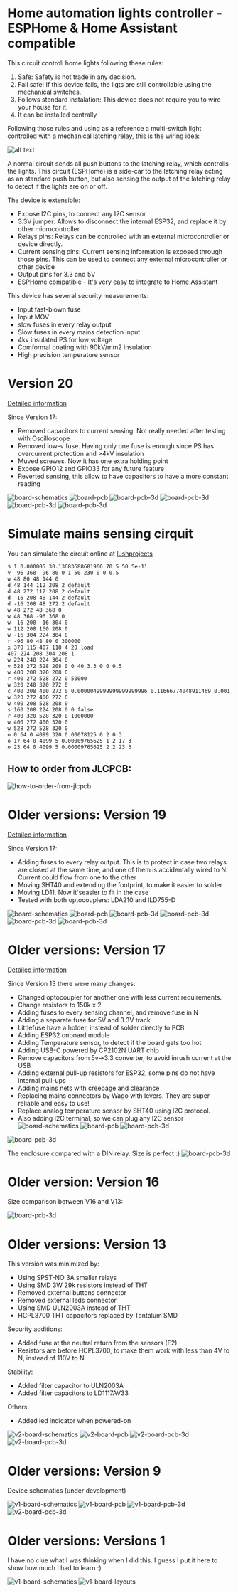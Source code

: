 # Home automation lights controller - ESPHome & Home Assistant compatible

 This circuit controll home lights following these rules:
 1. Safe: Safety is not trade in any decision.
 1. Fail safe: If this device fails, the ligts are still controllable using the mechanical switches.
 1. Follows standard instalation: This device does not require you to wire your house for it.
 1. It can be installed centrally

 Following those rules and using as a reference a multi-switch light controlled with a mechanical latching relay, this is the wiring idea:

![alt text](PCB/schematics-v19-jlcpcb/readme-media/relay-wiring.png)

A normal circuit sends all push buttons to the latching relay, which controlls the lights.
This circuit (ESPHome) is a side-car to the latching relay acting as an standard push button, but also sensing the output of the latching relay to detect if the lights are on or off.

The device is extensible:
- Expose I2C pins, to connect any I2C sensor
- 3.3V jumper: Allows to disconnect the internal ESP32, and replace it by other microcontroller
- Relays pins: Relays can be controlled with an external microcontroller or device directly.  
- Current sensing pins: Current sensing information is exposed through those pins. This can be used to connect any external microcontroller or other device
- Output pins for 3.3 and 5V
- ESPHome compatible - It's very easy to integrate to Home Assistant

This device has several security measurements:
- Input fast-blown fuse
- Input MOV
- slow fuses in every relay output
- Slow fuses in every mains detection input
- 4kv insulated PS for low voltage
- Comformal coating with 90kV/mm2 insulation
- High precision temperature sensor

# Version 20
[Detailed information](PCB/schematics-v20/)

Since Version 17: 
* Removed capacitors to current sensing. Not really needed after testing with Oscilloscope
* Removed low-v fuse. Having only one fuse is enough since PS has overcurrent protection and >4kV insulation
* Muved screwes. Now it has one extra holding point
* Expose GPIO12 and GPIO33 for any future feature 
* Reverted sensing, this allow to have capacitors to have a more constant reading

![board-schematics](PCB/schematics-v20/readme-media/board-schematics.svg)
![board-pcb](PCB/schematics-v20/readme-media/board-pcb.png)
![board-pcb-3d](PCB/schematics-v20/readme-media/board-pcb-3d.png)
![board-pcb-3d](PCB/schematics-v20/readme-media/board-pcb-3d-3.png)
![board-pcb-3d](PCB/schematics-v20/readme-media/board-pcb-3d-4.png)
![board-pcb-3d](PCB/schematics-v20/readme-media/board-pcb-3d-2.png)

# Simulate mains sensing cirquit

You can simulate the circuit online at [lushprojects](http://lushprojects.com/circuitjs/circuitjs.html?ctz=CQAgjCAMB0l3BWEBmGZkDYAcmte2AJwYYgDskISClCApgLRhgBQAbiA8Stp91pUoQaIAEyookmAhYB3EABYsIAYuVgFCqCwAma8JvBhRYyMpM66AMwCGAVwA2AF137RZE8xOizYkJdtHFz0mUh9lJQMtC2t7Z1dQ0wjzDz8AuJd5SPcTSNxtLOV8rlJ8yDlOMDDfRNQtcvkvJPAMSnCCytLIaNEtOu0AJz5SVUjVSlR4coAPFAojJAVIMiMI0xAHAHsbHRYlldFe5v721nlD6KWxI-7yjgRRFJMH819BRQnoZCkoaBksuDHHzNcpDJZtVIvMSpWhTCrIYG9CaImEsADGHzavnB0JMglgUwUhGJJNJZNIaG6ogwYA8WDAWAUyAQWEIvzgZxQKNygJyHRx7Sh7XKAGcWljzEdhZJbA4RXQWGDAQjaI8ue8wFM4BUBakcSqOkLIWqDeVNpIMPUPsT1ey4GR6aIkG1JMgWObaSBLZIljbnQS4IQyBgEBgneA-J63ebxF6rb62f6pkGQ2GkN4xN83UA) 

```
$ 1 0.000005 30.13683688681966 70 5 50 5e-11
v -96 368 -96 80 0 1 50 230 0 0 0.5
w 48 80 48 144 0
d 48 144 112 208 2 default
d 48 272 112 208 2 default
d -16 208 48 144 2 default
d -16 208 48 272 2 default
w 48 272 48 368 0
w 48 368 -96 368 0
w -16 208 -16 304 0
w 112 208 160 208 0
w -16 304 224 304 0
r -96 80 48 80 0 300000
x 370 115 407 118 4 20 load
407 224 208 304 208 1
w 224 240 224 304 0
v 528 272 528 208 0 0 40 3.3 0 0 0.5
w 400 208 320 208 0
r 400 272 528 272 0 50000
w 320 240 320 272 0
c 400 208 400 272 0 0.0000049999999999999996 0.11666774048911469 0.001
w 320 272 400 272 0
w 400 208 528 208 0
s 160 208 224 208 0 0 false
r 400 320 528 320 0 1000000
w 400 272 400 320 0
w 528 272 528 320 0
o 0 64 0 4099 320 0.00078125 0 2 0 3
o 17 64 0 4099 5 0.00009765625 1 2 17 3
o 23 64 0 4099 5 0.00009765625 2 2 23 3
```

## How to order from JLCPCB:
![how-to-order-from-jlcpcb](PCB/schematics-v19-jlcpcb/readme-media/jlcpcb-how-to-order.gif)


# Older versions: Version 19
[Detailed information](PCB/schematics-v19-jlcpcb/)

Since Version 17: 
* Adding fuses to every relay output. This is to protect in case two relays are closed at the same time, and one of them is accidentally wired to N. Current could flow from one to the other
* Moving SHT40 and extending the footprint, to make it easier to solder
* Moving LD11. Now it'seasier to fit in the case
* Tested with both optocouplers: LDA210 and ILD755-D

![board-schematics](PCB/schematics-v19-jlcpcb/readme-media/board-schematics.svg)
![board-pcb](PCB/schematics-v19-jlcpcb/readme-media/board-pcb.png)
![board-pcb-3d](PCB/schematics-v19-jlcpcb/readme-media/board-pcb-3d.png)
![board-pcb-3d](PCB/schematics-v19-jlcpcb/readme-media/board-pcb-3d-3.png)
![board-pcb-3d](PCB/schematics-v19-jlcpcb/readme-media/board-pcb-3d-4.png)
![board-pcb-3d](PCB/schematics-v19-jlcpcb/readme-media/board-pcb-3d-2.png)


# Older versions: Version 17
[Detailed information](PCB/schematics-v17-safety-jlcpcb/)

Since Version 13 there were many changes: 
* Changed optocoupler for another one with less current requirements.
* Change resistors to 150k x 2
* Adding fuses to every sensing channel, and remove fuse in N
* Adding a separate fuse for 5V and 3.3V track
* Littlefuse have a holder, instead of solder directly to PCB
* Adding ESP32 onboard module
* Adding Temperature sensor, to detect if the board gets too hot
* Adding USB-C powered by CP2102N UART chip
* Remove capacitors from 5v->3.3 converter, to avoid inrush current at the USB
* Adding external pull-up resistors for ESP32, some pins do not have internal pull-ups
* Adding mains nets with creepage and clearance  
* Replacing mains connectors by Wago with levers. They are super reliable and easy to use!
* Replace analog temperature sensor by SHT40 using I2C protocol.
* Also adding I2C terminal, so we can plug any I2C sensor
![board-schematics](PCB/schematics-v17-safety-jlcpcb/readme-media/board-schematics.svg)
![board-pcb](PCB/schematics-v17-safety-jlcpcb/readme-media/board-pcb.png)
![board-pcb-3d](PCB/schematics-v17-safety-jlcpcb/readme-media/board-pcb-3d.png)

![board-pcb-3d](PCB/schematics-v17-safety-jlcpcb/readme-media/enclosure.jpg)

The enclosure compared with a DIN relay. Size is perfect :)
![board-pcb-3d](PCB/schematics-v17-safety-jlcpcb/readme-media/cage-vs-relay.jpg)

# Older version: Version 16
Size comparison between V16 and V13:

![board-pcb-3d](PCB/schematics-v16-espinside-jlcpcb/readme-media/V16-v-sV2.jpg)

# Older versions: Version 13

This version was minimized by:
* Using SPST-NO 3A smaller relays
* Using SMD 3W 29k resistors instead of THT
* Removed external buttons connector
* Removed external leds connector
* Using SMD ULN2003A instead of THT
* HCPL3700 THT capacitors replaced by Tantalum SMD

Security additions:
* Added fuse at the neutral return from the sensors (F2)
* Resistors are before HCPL3700, to make them work with less than 4V to N, instead of 110V to N

Stability:
* Added filter capacitor to ULN2003A
* Added filter capacitors to LD1117AV33

Others:
* Added led indicator when powered-on

![v2-board-schematics](readme-media/v2-board-schematics.png)
![v2-board-pcb](readme-media/v2-board-pcb.png)
![v2-board-pcb-3d](readme-media/v2-board-pcb-3d.png)
![v2-board-pcb-3d](PCB/schematics-v13-new-relays-jlcpcb/readme-media/PCB.jpg)

# Older versions: Version 9

Device schematics (under development) 

![v1-board-schematics](readme-media/v1-board-schematics.png)
![v1-board-pcb](readme-media/v1-board-pcb.png)
![v1-board-pcb-3d](readme-media/v1-board-pcb-3d.png)
![v2-board-pcb-3d](PCB/schematics-v02/readme-media/PCBs.jpg)

# Older versions: Versions 1
I have no clue what I was thinking when I did this. I guess I put it here to show how much I had to learn :) 

![v1-board-schematics](PCB/schematics-v01/readme-media/schematic.png)
![v1-board-layouts](PCB/schematics-v01/readme-media/pcb-layout.png)